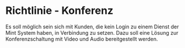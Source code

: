 # Richtlinie - Konferenz
Es soll möglich sein sich mit Kunden, die kein Login zu einem Dienst der Mint System haben, in Verbindung zu setzen. Dazu soll eine Lösung zur Konferenzschaltung mit Video und Audio bereitgestellt werden.